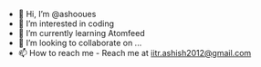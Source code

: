 - 👋 Hi, I’m @ashooues
- 👀 I’m interested in coding
- 🌱 I’m currently learning Atomfeed
- 💞️ I’m looking to collaborate on ...
- 📫 How to reach me - Reach me at iitr.ashish2012@gmail.com

<!---
ashooues/ashooues is a ✨ special ✨ repository because its `README.md` (this file) appears on your GitHub profile.
You can click the Preview link to take a look at your changes.
--->
